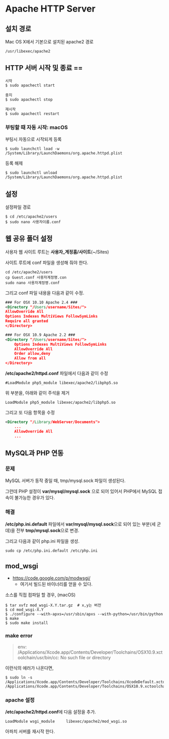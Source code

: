 # Apache HTTP Server

## 설치 경로
Mac OS X에서 기본으로 설치된 apache2 경로
```
/usr/libexec/apache2
```

## HTTP 서버 시작 및 종료 ==

```
시작
$ sudo apachectl start

중지
$ sudo apachectl stop

재시작
$ sudo apachectl restart
``` 

### 부팅할 때 자동 시작: macOS
부팅시 자동으로 시작되게 등록
```
$ sudo launchctl load -w /System/Library/LaunchDaemons/org.apache.httpd.plist
```

등록 해제
```
$ sudo launchctl unload /System/Library/LaunchDaemons/org.apache.httpd.plist
```

## 설정
설정파일 경로
```
$ cd /etc/apache2/users
$ sudo nano 사용자이름.conf
```

## 웹 공유 폴더 설정
사용자 웹 사이트 루트는 **사용자_계정홈/사이트**(\~/Sites)

사이트 루트에 conf 파일을 생성해 줘야 한다.
```
cd /etc/apache2/users
cp Guest.conf 사용자계정명.con
sudo nano 사용자계정명.conf
```

그리고 conf 파일 내용을 다음과 같이 수정.
```xml
### For OSX 10.10 Apache 2.4 ###
<Directory "/Users/username/Sites/">
AllowOverride All
Options Indexes MultiViews FollowSymLinks
Require all granted
</Directory>
```

```xml
### For OSX 10.9 Apache 2.2 ###
<Directory "/Users/username/Sites/">
    Options Indexes MultiViews FollowSymLinks
    AllowOverride All
    Order allow,deny
    Allow from all
</Directory>
```

**/etc/apache2/httpd.conf** 파일에서 다음과 같이 수정
```
#LoadModule php5_module libexec/apache2/libphp5.so
```
위 부분을, 아래와 같이 주석을 제거
```
LoadModule php5_module libexec/apache2/libphp5.so
``` 

그리고 또 다음 항목을 수정
```xml
<Directory "/Library/WebServer/Documents">
    ...
    AllowOverride All
    ...
```

## MySQL과 PHP 연동

### 문제
MySQL 서버가 동작 중일 때, tmp/mysql.sock 파일이 생성된다.

그런데 PHP 설정이 **var/mysql/mysql.sock** 으로 되어 있어서 PHP에서 MySQL 접속이 불가능한 경우가 있다.

### 해결

**/etc/php.ini.default** 파일에서 **var/mysql/mysql.sock**으로 되어 있는 부분(세 군데)을 전부 **tmp/mysql.sock**으로 변경.

그리고 다음과 같이 php.ini 파일을 생성.
```
sudo cp /etc/php.ini.default /etc/php.ini
```

## mod_wsgi

- https://code.google.com/p/modwsgi/
  - 여기서 빌드된 바이너리를 얻을 수 있다.

소스를 직접 컴파일 할 경우, (macOS)
```
$ tar xvfz mod_wsgi-X.Y.tar.gz  # x,y는 버전
$ cd mod_wsgi-X.Y
$ ./configure --with-apxs=/usr/sbin/apxs --with-python=/usr/bin/python
$ make
$ sudo make install
```

### make error

> env: /Applications/Xcode.app/Contents/Developer/Toolchains/OSX10.9.xctoolchain/usr/bin/cc: No such file or directory

이런식의 에러가 나온다면,
```
$ sudo ln -s /Applications/Xcode.app/Contents/Developer/Toolchains/XcodeDefault.xctoolchain /Applications/Xcode.app/Contents/Developer/Toolchains/OSX10.9.xctoolchain
```

### apache 설정

**/etc/apache2/httpd.conf**에 다음 설정을 추가.
```
LoadModule wsgi_module     libexec/apache2/mod_wsgi.so
```
아파치 서버를 재시작 한다.

